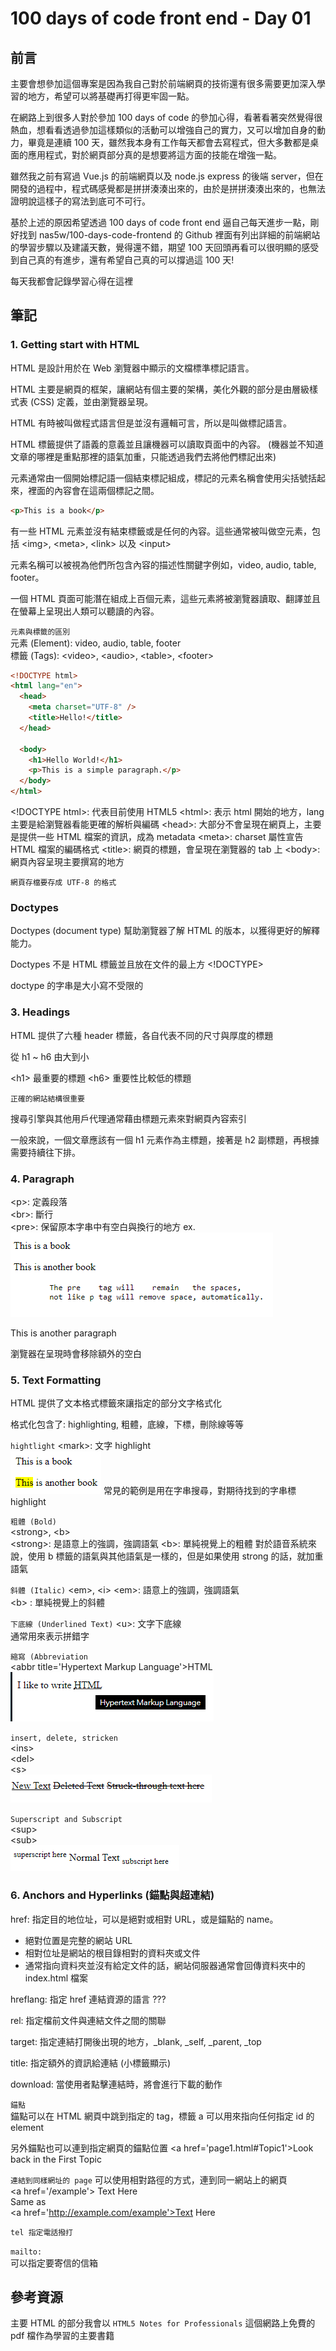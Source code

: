 # 100 days of code front end - Day 01

## 前言

主要會想參加這個專案是因為我自己對於前端網頁的技術還有很多需要更加深入學習的地方，希望可以將基礎再打得更牢固一點。

在網路上到很多人對於參加 100 days of code 的參加心得，看著看著突然覺得很熱血，想看看透過參加這樣類似的活動可以增強自己的實力，又可以增加自身的動力，畢竟是連續 100 天，雖然我本身有工作每天都會去寫程式，但大多數都是桌面的應用程式，對於網頁部分真的是想要將這方面的技能在增強一點。

雖然我之前有寫過 Vue.js 的前端網頁以及 node.js express 的後端 server，但在開發的過程中，程式碼感覺都是拼拼湊湊出來的，由於是拼拼湊湊出來的，也無法證明說這樣子的寫法到底可不可行。

基於上述的原因希望透過 100 days of code front end 逼自己每天進步一點，剛好找到 nas5w/100-days-code-frontend 的 Github 裡面有列出詳細的前端網站的學習步驟以及建議天數，覺得還不錯，期望 100 天回頭再看可以很明顯的感受到自己真的有進步，還有希望自己真的可以撐過這 100 天!

每天我都會記錄學習心得在這裡

## 筆記

### 1. Getting start with HTML

HTML 是設計用於在 Web 瀏覽器中顯示的文檔標準標記語言。

HTML 主要是網頁的框架，讓網站有個主要的架構，美化外觀的部分是由層級樣式表 (CSS) 定義，並由瀏覽器呈現。

HTML 有時被叫做程式語言但是並沒有邏輯可言，所以是叫做標記語言。

HTML 標籤提供了語義的意義並且讓機器可以讀取頁面中的內容。 (機器並不知道文章的哪裡是重點那裡的語氣加重，只能透過我們去將他們標記出來)

元素通常由一個開始標記語一個結束標記組成，標記的元素名稱會使用尖括號括起來，裡面的內容會在這兩個標記之間。

```html
<p>This is a book</p>
```

有一些 HTML 元素並沒有結束標籤或是任何的內容。這些通常被叫做空元素，包括 \<img>, \<meta>, \<link> 以及 \<input>

元素名稱可以被視為他們所包含內容的描述性關鍵字例如，video, audio, table, footer。

一個 HTML 頁面可能潛在組成上百個元素，這些元素將被瀏覽器讀取、翻譯並且在螢幕上呈現出人類可以聽讀的內容。

`元素與標籤的區別`  
元素 (Element): video, audio, table, footer  
標籤 (Tags): \<video>, \<audio>, \<table>, \<footer>

```html
<!DOCTYPE html>
<html lang="en">
  <head>
    <meta charset="UTF-8" />
    <title>Hello!</title>
  </head>

  <body>
    <h1>Hello World!</h1>
    <p>This is a simple paragraph.</p>
  </body>
</html>
```

\<!DOCTYPE html>: 代表目前使用 HTML5
\<html>: 表示 html 開始的地方，lang 主要是給瀏覽器看能更確的解析與編碼
\<head>: 大部分不會呈現在網頁上，主要是提供一些 HTML 檔案的資訊，成為 metadata
\<meta>: charset 屬性宣告 HTML 檔案的編碼格式
\<title>: 網頁的標題，會呈現在瀏覽器的 tab 上
\<body>: 網頁內容呈現主要撰寫的地方

`網頁存檔要存成 UTF-8 的格式`

### Doctypes

Doctypes (document type) 幫助瀏覽器了解 HTML 的版本，以獲得更好的解釋能力。

Doctypes 不是 HTML 標籤並且放在文件的最上方 \<!DOCTYPE>

doctype 的字串是大小寫不受限的

### 3. Headings

HTML 提供了六種 header 標籤，各自代表不同的尺寸與厚度的標題

從 h1 ~ h6 由大到小

\<h1> 最重要的標題
\<h6> 重要性比較低的標題

`正確的網站結構很重要`

搜尋引擎與其他用戶代理通常藉由標題元素來對網頁內容索引

一般來說，一個文章應該有一個 h1 元素作為主標題，接著是 h2 副標題，再根據需要持續往下排。

### 4. Paragraph

\<p>: 定義段落  
\<br>: 斷行  
\<pre>: 保留原本字串中有空白與換行的地方
ex.
![](images/2019-10-14-22-22-37.png)

<p>This is     another     paragraph</p>
瀏覽器在呈現時會移除額外的空白

### 5. Text Formatting

HTML 提供了文本格式標籤來讓指定的部分文字格式化

格式化包含了: highlighting, 粗體，底線，下標，刪除線等等

`hightlight`
\<mark>: 文字 highlight  
![](images/2019-10-14-22-29-24.png)
常見的範例是用在字串搜尋，對期待找到的字串標 highlight

`粗體 (Bold)`  
\<strong>, \<b>  
\<strong>: 是語意上的強調，強調語氣
\<b>: 單純視覺上的粗體
對於語音系統來說，使用 b 標籤的語氣與其他語氣是一樣的，但是如果使用 strong 的話，就加重語氣

`斜體 (Italic)`
\<em>, \<i>
\<em>: 語意上的強調，強調語氣  
\<b> : 單純視覺上的斜體

`下底線 (Underlined Text)`
\<u>: 文字下底線  
通常用來表示拼錯字

`縮寫 (Abbreviation`  
\<abbr title='Hypertext Markup Language'>HTML</abbr>
![](images/2019-10-14-22-48-36.png)

`insert, delete, stricken`  
\<ins>  
\<del>  
\<s>  
![](images/2019-10-14-22-52-05.png)

`Superscript and Subscript`  
\<sup>  
\<sub>  
![](images/2019-10-14-22-54-28.png)

### 6. Anchors and Hyperlinks (錨點與超連結)

href: 指定目的地位址，可以是絕對或相對 URL，或是錨點的 name。

- 絕對位置是完整的網站 URL
- 相對位址是網站的根目錄相對的資料夾或文件
- 通常指向資料夾並沒有給定文件的話，網站伺服器通常會回傳資料夾中的 index.html 檔案

hreflang: 指定 href 連結資源的語言 ???

rel: 指定檔前文件與連結文件之間的關聯

target: 指定連結打開後出現的地方，\_blank, \_self, \_parent, \_top

title: 指定額外的資訊給連結 (小標籤顯示)

download: 當使用者點擊連結時，將會進行下載的動作

`錨點`  
錨點可以在 HTML 網頁中跳到指定的 tag，標籤 a 可以用來指向任何指定 id 的 element

另外錨點也可以連到指定網頁的錨點位置
\<a href='page1.html#Topic1'>Look back in the First Topic</a>

`連結到同樣網址的 page`
可以使用相對路徑的方式，連到同一網站上的網頁  
\<a href='/example'> Text Here </a>  
Same as  
\<a href='http://example.com/example'>Text Here</a>

`tel 指定電話撥打`

`mailto:`  
可以指定要寄信的信箱

## 參考資源

主要 HTML 的部分我會以 `HTML5 Notes for Professionals` 這個網路上免費的 pdf 檔作為學習的主要書籍
